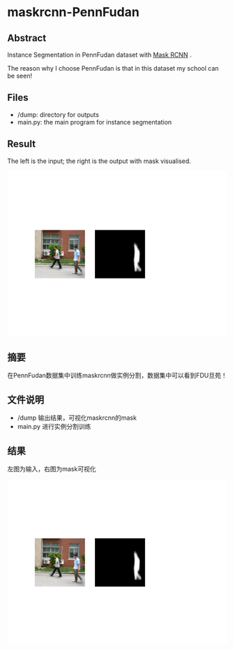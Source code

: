 # maskrcnn-PennFudan

## Abstract

Instance Segmentation in PennFudan dataset with [Mask RCNN](https://arxiv.org/pdf/1703.06870v3.pdf) .

The reason why I choose PennFudan is that in this dataset my school can be seen!

## Files
* /dump: directory for outputs
* main.py: the main program for instance segmentation

## Result

The left is the input; the right is the output with mask visualised.

![](https://github.com/TrueNobility303/maskrcnn-PennFudan/blob/master/dump/25.png)
## 摘要
在PennFudan数据集中训练maskrcnn做实例分割，数据集中可以看到FDU旦苑！

## 文件说明
* /dump 输出结果，可视化maskrcnn的mask
* main.py 进行实例分割训练

## 结果

左图为输入，右图为mask可视化

![](https://github.com/TrueNobility303/maskrcnn-PennFudan/blob/master/dump/25.png)

